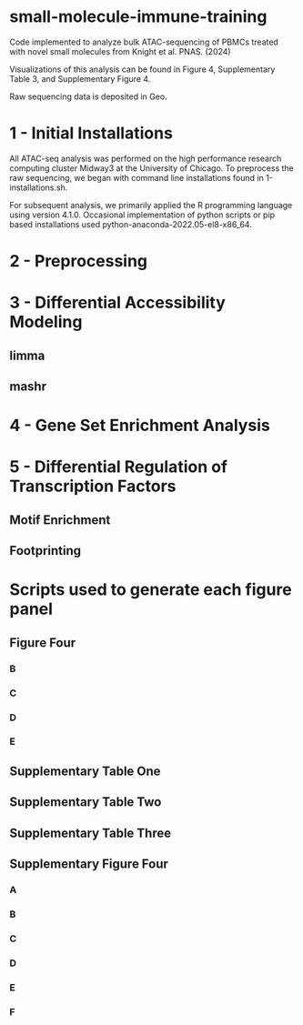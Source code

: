 # small-molecule-immune-training
Code implemented to analyze bulk ATAC-sequencing of PBMCs treated with novel small molecules from Knight et al. PNAS. (2024)

Visualizations of this analysis can be found in Figure 4, Supplementary Table 3, and Supplementary Figure 4.

Raw sequencing data is deposited in Geo. 


# 1 - Initial Installations
All ATAC-seq analysis was performed on the high performance research computing cluster Midway3 at the University of Chicago. To preprocess the raw sequencing, we began with command line installations found in 1-installations.sh. 

For subsequent analysis, we primarily applied the R programming language using version 4.1.0. Occasional implementation of python scripts or pip based installations used python-anaconda-2022.05-el8-x86_64. 

# 2 - Preprocessing


# 3 - Differential Accessibility Modeling

## limma

## mashr


# 4 - Gene Set Enrichment Analysis


# 5 - Differential Regulation of Transcription Factors

## Motif Enrichment

## Footprinting


# Scripts used to generate each figure panel

## Figure Four

### B

### C

### D

### E

## Supplementary Table One

## Supplementary Table Two

## Supplementary Table Three

## Supplementary Figure Four

### A

### B

### C

### D

### E

### F